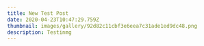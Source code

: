 ```yaml
---
title: New Test Post
date: 2020-04-23T10:47:29.759Z
thumbnail: images/gallery/92d82c11cbf3e6eea7c31ade1ed9dc48.png
description: Testinmg
---
```

